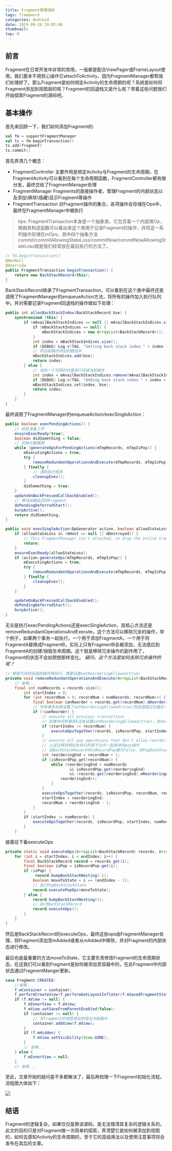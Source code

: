 ```yaml
---
title: Fragment原理浅析
tags: framework
categories: Android
date: 2019-09-29 19:02:46
thumbnail:
top: 0
---
```



## 前言

Fragment在日常开发中非常的常用，一版都是配合ViewPager或FrameLayout使用，我们基本不用担心操作它attachToActivity，因为FragmentManager都帮我们处理好了。那么Fragment是如何绑定Activity的生命周期的呢？系统是如何将Fragment添加到视图层的呢？Fragment的回退栈又是什么呢？带着这些问题我们开始探索Fragment的源码吧。

<!--more-->

## 基本操作

首先来回顾一下，我们如何添加Fragment的:

```kotlin
val fm = supportFragmentManager
val ts = fm.beginTransaction()
ts.add(fragment)
ts.commit()
```

首先弄清几个概念：

- FragmentController 主要作用是绑定Activity与Fragment的生命周期，在FragmentActivity可以看到在每个生命周期函数，FragmentController都有做分发，最终交给了FragmentManager处理
- FragmentManager Fragments的直接操作者，管理Fragment的内部状态以及添加\移除\隐藏\显示Fragment等操作
- FragmentTransaction 对Fragment操作的集合，各项操作会存储在Ops中，最终在FragmentManager中被执行

> tips: FragmentTransaction本身是一个抽象类，它包含着一个内部类Op，根据其构造函数可以看出来这个类用于记录Fragment的操作，并将这一系列操作存储在mOps，其中四个抽象方法commit/commitAllowingStateLoss/commitNow/commitNowAllowingStateLoss就是我们经常放在最后执行的方法了。

```java
// fm.beginTransaction()
@NonNull
@Override
public FragmentTransaction beginTransaction() {
    return new BackStackRecord(this);
}
```

BackStackRecord继承了FragmentTransaction，可以看到在这个类中最终还是调用了FragmentManager的enqueueAction方法，将所有的操作加入执行队列中。并对需要记录Fragment回退栈的操作做如下处理：

```java
public int allocBackStackIndex(BackStackRecord bse) {
    synchronized (this) {
        if (mAvailBackStackIndices == null || mAvailBackStackIndices.size() <= 0) {
            if (mBackStackIndices == null) {
                mBackStackIndices = new ArrayList<BackStackRecord>();
            }
            int index = mBackStackIndices.size();
            if (DEBUG) Log.v(TAG, "Setting back stack index " + index + " to " + bse);
            // 将当前操作添加到数组中
            mBackStackIndices.add(bse);
            return index;
        } else {
            // 找到一个可用的位置进行存储当前操作
            int index = mAvailBackStackIndices.remove(mAvailBackStackIndices.size()-1);
            if (DEBUG) Log.v(TAG, "Adding back stack index " + index + " with " + bse);
            mBackStackIndices.set(index, bse);
            return index;
        }
    }
}
```

最终调用了FragmentManager的enqueueAction/execSingleAction：

```java
public boolean execPendingActions() {
    // 校验准备工作
    ensureExecReady(true);
    boolean didSomething = false;
    // 初始化数据源
    while (generateOpsForPendingActions(mTmpRecords, mTmpIsPop)) {
        mExecutingActions = true;
        try {
            removeRedundantOperationsAndExecute(mTmpRecords, mTmpIsPop);
        } finally {
            // 清除执行程序
            cleanupExec();
        }
        didSomething = true;
    }
    updateOnBackPressedCallbackEnabled();
    // 等待加载延迟的Fragment
    doPendingDeferredStart();
    burpActive();
    return didSomething;
}

public void execSingleAction(OpGenerator action, boolean allowStateLoss) {
    if (allowStateLoss && (mHost == null || mDestroyed)) {
        // This FragmentManager isn't attached, so drop the entire transaction.
        return;
    }
    ensureExecReady(allowStateLoss);
    if (action.generateOps(mTmpRecords, mTmpIsPop)) {
        mExecutingActions = true;
        try {
            removeRedundantOperationsAndExecute(mTmpRecords, mTmpIsPop);
        } finally {
            cleanupExec();
        }
    }

    updateOnBackPressedCallbackEnabled();
    doPendingDeferredStart();
    burpActive();
}
```

无论是执行execPendingActions还是execSingleAction，其核心方法还是removeRedundantOperationsAndExecute，这个方法可以移除冗余的操作，举个例子，如果两个事务一起执行，一个用于添加FragmentA，一个用于将FragmentA替换成FragmentB，实际上只有FragmentB会被添加，无法感应到FragmentA的创建/销毁生命周期。这个就是移除冗余操作的副作用了，Fragment的状态不会如预想那样变化。
*疑问，这个方法是如何去除冗余操作的呢？*

```java
// 移除冗余的回退栈操作再执行，需要设置setReorderingAllowed(true)
private void removeRedundantOperationsAndExecute(ArrayList<BackStackRecord> records, ArrayList<Boolean> isRecordPop) {
    // 省略...
    final int numRecords = records.size();
        int startIndex = 0;
        for (int recordNum = 0; recordNum < numRecords; recordNum++) {
            final boolean canReorder = records.get(recordNum).mReorderingAllowed;
            // 所有事务如果设置了setReorderingAllowed(true)则全部跳过在最后一起执行
            if (!canReorder) {
                // execute all previous transactions
                // 如果中间有事务A没有设置setReorderingAllowed(true)，则从startIndex到事务A会被一起执行
                if (startIndex != recordNum) {
                    executeOpsTogether(records, isRecordPop, startIndex, recordNum);
                }
                // execute all pop operations that don't allow reordering together or one add operation
                // 上述注释说明此处执行所有不允许一起排序的pop操作
                // 在BackStackRecord中isRecordPop都为false，在PopBackStackState中isRecordPop都为true，这两个类分别对应着入栈和出栈，且仅当BackStackRecord设置了addToBackStack后才会被记录
                int reorderingEnd = recordNum + 1;
                if (isRecordPop.get(recordNum)) {
                    while (reorderingEnd < numRecords
                            && isRecordPop.get(reorderingEnd)
                            && !records.get(reorderingEnd).mReorderingAllowed) {
                        reorderingEnd++;
                    }
                }
                executeOpsTogether(records, isRecordPop, recordNum, reorderingEnd);
                startIndex = reorderingEnd;
                recordNum = reorderingEnd - 1;
            }
        }
        if (startIndex != numRecords) {
            executeOpsTogether(records, isRecordPop, startIndex, numRecords);
        }
    }
```

接着往下看executeOps

```java
private static void executeOps(ArrayList<BackStackRecord> records, ArrayList<Boolean> isRecordPop, int startIndex, int endIndex) {
    for (int i = startIndex; i < endIndex; i++) {
        final BackStackRecord record = records.get(i);
        final boolean isPop = isRecordPop.get(i);
        if (isPop) {
             record.bumpBackStackNesting(-1);
            boolean moveToState = i == (endIndex - 1);
            // 执行PopBackStackState
            record.executePopOps(moveToState);
        } else {
            record.bumpBackStackNesting(1);
            // 执行BackStackRecord
            record.executeOps();
        }
    }
}
```

然后是BackStackRecord的executeOps，最终这些ops由FragmentManager处理，将Fragment添加至mAdded或者从mAdded中移除，并对Fragment的内部状态进行修改。

最后也是最重要的方法moveToState，它主要负责修改Fragment的生命周期状态，在这我们可以看到Fragment是如何被添加至容器中的，在此Fragment中内部状态通过FragmentManger更新。

```java
case Fragment.CREATED:
    //省略...
    f.mContainer = container;
    f.performCreateView(f.performGetLayoutInflater(f.mSavedFragmentState), container, f.mSavedFragmentState);
    if (f.mView != null) {
        f.mInnerView = f.mView;
        f.mView.setSaveFromParentEnabled(false);
        if (container != null) {
            // 将fragment的视图添加到宿主的容器中
            container.addView(f.mView);
        }
        if (f.mHidden) {
            f.mView.setVisibility(View.GONE);
        }
        // 省略...
    } else {
        f.mInnerView = null;
    }
    // 省略...
```

至此，文章开始的疑问差不多都解决了，最后再梳理一下Fragment初始化流程。流程图大体如下：

![ ](https://dreamweaver.img.we1code.cn/fragment%E5%88%9D%E5%A7%8B%E5%8C%96%E8%BF%87%E7%A8%8B.png)

## 结语

Fragment的逻辑复杂，如果仅仅是靠读源码，是无法理清其复杂的逻辑关系的。此文的目的只是对Fragment做一次简单的探索，弄清楚它是如何被添加到视图的，如何去感知Activity的生命周期的，至于它的高级用法以及使用注意事项将会发布在其后的文章。
